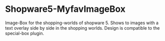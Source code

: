 # Shopware5-MyfavImageBox
Image-Box for the shopping-worlds of shopware 5. Shows to images with a text overlay side by side in the shopping worlds. Design is compatible to the special-box plugin.
